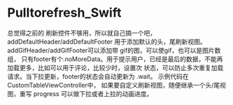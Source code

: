 # Pulltorefresh_Swift

总觉得之前的 刷新控件不够用，所以就自己搞一个吧，addDefaultHeader/addDefaultFooter 用于添加默认的头，尾刷新视图。addGifHeader/addGifFooter可以添加带
gif的图，可以使gif，也可以是图片数组，   只有footer有个.noMoreData。用于提示用户，已经是最后的数据，不能再加载更多，比如可以用于评论，比较少时，设置次
状态，可以防止多次重复加载请求。当下拉更新，footer的状态会自动更新为 .wait。
示例代码在 CustomTableViewController中， 如果要自定义刷新视图，随便继承一个头/尾视图，重写 progress 可以做下拉或者上拉的动画进度。
